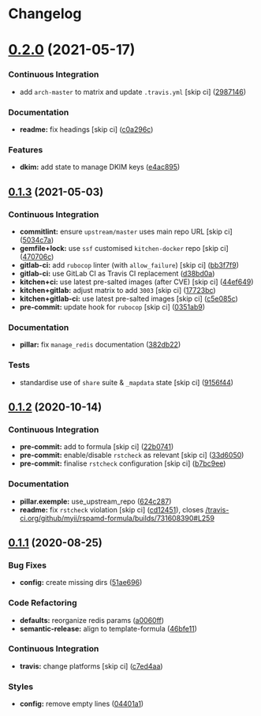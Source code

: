 # Changelog

# [0.2.0](https://github.com/saltstack-formulas/rspamd-formula/compare/v0.1.3...v0.2.0) (2021-05-17)


### Continuous Integration

* add `arch-master` to matrix and update `.travis.yml` [skip ci] ([2987146](https://github.com/saltstack-formulas/rspamd-formula/commit/29871461d78e73d2841135163548e667152f8b64))


### Documentation

* **readme:** fix headings [skip ci] ([c0a296c](https://github.com/saltstack-formulas/rspamd-formula/commit/c0a296cdface1403465ec04f71123ea1ca62eb13))


### Features

* **dkim:** add state to manage DKIM keys ([e4ac895](https://github.com/saltstack-formulas/rspamd-formula/commit/e4ac895cd93cc161d376d0ed0a5fea20da730cdc))

## [0.1.3](https://github.com/saltstack-formulas/rspamd-formula/compare/v0.1.2...v0.1.3) (2021-05-03)


### Continuous Integration

* **commitlint:** ensure `upstream/master` uses main repo URL [skip ci] ([5034c7a](https://github.com/saltstack-formulas/rspamd-formula/commit/5034c7a0702acc4e1865b9c01789701a68746af1))
* **gemfile+lock:** use `ssf` customised `kitchen-docker` repo [skip ci] ([470706c](https://github.com/saltstack-formulas/rspamd-formula/commit/470706c8b0ac8cd08cf811e48cf4486840cb7eef))
* **gitlab-ci:** add `rubocop` linter (with `allow_failure`) [skip ci] ([bb3f7f9](https://github.com/saltstack-formulas/rspamd-formula/commit/bb3f7f902adbe4acc6f5681ec39aca6fad9ac9de))
* **gitlab-ci:** use GitLab CI as Travis CI replacement ([d38bd0a](https://github.com/saltstack-formulas/rspamd-formula/commit/d38bd0a6244685d1743b76276db1bec34b650529))
* **kitchen+ci:** use latest pre-salted images (after CVE) [skip ci] ([44ef649](https://github.com/saltstack-formulas/rspamd-formula/commit/44ef6491cccde03cfdaf758671b9460992a9c185))
* **kitchen+gitlab:** adjust matrix to add `3003` [skip ci] ([17723bc](https://github.com/saltstack-formulas/rspamd-formula/commit/17723bc3c18c159a8732718d9d0729f9f37f733a))
* **kitchen+gitlab-ci:** use latest pre-salted images [skip ci] ([c5e085c](https://github.com/saltstack-formulas/rspamd-formula/commit/c5e085c4a965700f332f7919c7d20899c121d9b5))
* **pre-commit:** update hook for `rubocop` [skip ci] ([0351ab9](https://github.com/saltstack-formulas/rspamd-formula/commit/0351ab9b7c7c304972abdbede6ac224c310435fd))


### Documentation

* **pillar:** fix `manage_redis` documentation ([382db22](https://github.com/saltstack-formulas/rspamd-formula/commit/382db226b0599346d3d08ffcc3eced65df6e0f08))


### Tests

* standardise use of `share` suite & `_mapdata` state [skip ci] ([9156f44](https://github.com/saltstack-formulas/rspamd-formula/commit/9156f444928d1c4726cfd48443104632625a7423))

## [0.1.2](https://github.com/saltstack-formulas/rspamd-formula/compare/v0.1.1...v0.1.2) (2020-10-14)


### Continuous Integration

* **pre-commit:** add to formula [skip ci] ([22b0741](https://github.com/saltstack-formulas/rspamd-formula/commit/22b0741c8d30c3d9b471b87357c8b28761dd0448))
* **pre-commit:** enable/disable `rstcheck` as relevant [skip ci] ([33d6050](https://github.com/saltstack-formulas/rspamd-formula/commit/33d6050ab66a80631dc0eb82b927d01723b2f6ae))
* **pre-commit:** finalise `rstcheck` configuration [skip ci] ([b7bc9ee](https://github.com/saltstack-formulas/rspamd-formula/commit/b7bc9ee560f58c6166af7fd54f363ced1249d128))


### Documentation

* **pillar.exemple:** use_upstream_repo ([624c287](https://github.com/saltstack-formulas/rspamd-formula/commit/624c2875f54958c4dfe22c3ce3cb196c5300ebde))
* **readme:** fix `rstcheck` violation [skip ci] ([cd12451](https://github.com/saltstack-formulas/rspamd-formula/commit/cd124511084f0059c176826cae29bbc6b04ccfe4)), closes [/travis-ci.org/github/myii/rspamd-formula/builds/731608390#L259](https://github.com//travis-ci.org/github/myii/rspamd-formula/builds/731608390/issues/L259)

## [0.1.1](https://github.com/saltstack-formulas/rspamd-formula/compare/v0.1.0...v0.1.1) (2020-08-25)


### Bug Fixes

* **config:** create missing dirs ([51ae696](https://github.com/saltstack-formulas/rspamd-formula/commit/51ae696675204b9075c495294908822a24da4a2c))


### Code Refactoring

* **defaults:** reorganize redis params ([a0060ff](https://github.com/saltstack-formulas/rspamd-formula/commit/a0060ff4f4daed88c796c2c5a14c798393610a62))
* **semantic-release:** align to template-formula ([46bfe11](https://github.com/saltstack-formulas/rspamd-formula/commit/46bfe11337c1239d16e20d8fcf1ce1517bd5b235))


### Continuous Integration

* **travis:** change platforms [skip ci] ([c7ed4aa](https://github.com/saltstack-formulas/rspamd-formula/commit/c7ed4aa683d6430fd6cc6cdb810bae1e56ee7fc3))


### Styles

* **config:** remove empty lines ([04401a1](https://github.com/saltstack-formulas/rspamd-formula/commit/04401a1fdd6b89f086bb07939c320a6c0b9d0166))
